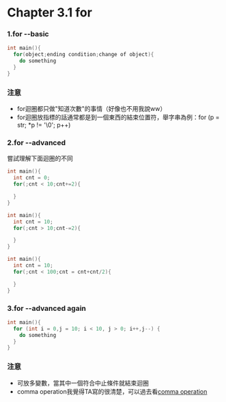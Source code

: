 # Chapter 3.1 for

### 1.for --basic

```c
int main(){
  for(object;ending condition;change of object){
    do something
  }
}
```

### 注意
- for迴圈都只做"知道次數"的事情（好像也不用我說ww）
- for迴圈放指標的話通常都是到一個東西的結束位置符，舉字串為例：for (p = str; *p != '\0'; p++)

### 2.for --advanced

嘗試理解下面迴圈的不同

```c
int main(){
  int cnt = 0;
  for(;cnt < 10;cnt+=2){

  }
}
```
```c
int main(){
  int cnt = 10;
  for(;cnt > 10;cnt-=2){

  }
}
```
```c
int main(){
  int cnt = 10;
  for(;cnt < 100;cnt = cnt+cnt/2){

  }
}
```

### 3.for --advanced again

```c
int main(){
  for (int i = 0,j = 10; i < 10, j > 0; i++,j--) {
    do something
  }
}
```

### 注意
- 可放多變數，當其中一個符合中止條件就結束迴圈
- comma operation我覺得TA寫的很清楚，可以過去看[comma operation](https://hackmd.io/@pQ_ht4xxRxKiytzM9m_aKw/B1WoFZD8F)
